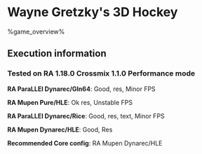 # Wayne Gretzky's 3D Hockey 

%game_overview%

## Execution information

### Tested on RA 1.18.0 Crossmix 1.1.0 Performance mode

**RA ParaLLEl Dynarec/Gln64**: Good, res, Minor FPS

**RA Mupen Pure/HLE**: Ok res, Unstable FPS

**RA ParaLLEl Dynarec/Rice**: Good, res, text, Minor FPS

**RA Mupen Dynarec/HLE**: Good, Res

**Recommended Core config**: RA Mupen Dynarec/HLE